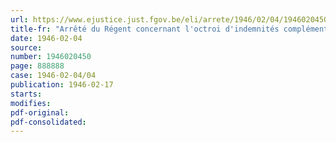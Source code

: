```yaml
---
url: https://www.ejustice.just.fgov.be/eli/arrete/1946/02/04/1946020450/justel
title-fr: "Arrêté du Régent concernant l'octroi d'indemnités complémentaires aux secrétaires communaux"
date: 1946-02-04
source:
number: 1946020450
page: 888888
case: 1946-02-04/04
publication: 1946-02-17
starts:
modifies:
pdf-original:
pdf-consolidated:
---
```


